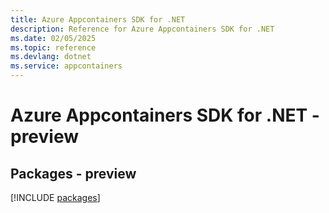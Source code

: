```yaml
---
title: Azure Appcontainers SDK for .NET
description: Reference for Azure Appcontainers SDK for .NET
ms.date: 02/05/2025
ms.topic: reference
ms.devlang: dotnet
ms.service: appcontainers
---
```

# Azure Appcontainers SDK for .NET - preview
## Packages - preview
[!INCLUDE [packages](appcontainers-index.md)]